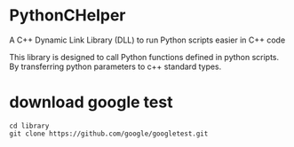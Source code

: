 # PythonCHelper
A C++ Dynamic Link Library (DLL) to run Python scripts easier in C++ code

This library is designed to call Python functions defined in python scripts.
By transferring python parameters to c++ standard types.


# download google test
```
cd library
git clone https://github.com/google/googletest.git
```
